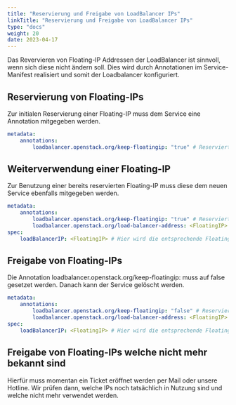 ```yaml
---
title: "Reservierung und Freigabe von LoadBalancer IPs"
linkTitle: "Reservierung und Freigabe von LoadBalancer IPs"
type: "docs"
weight: 20
date: 2023-04-17
---
```


Das Revervieren von Floating-IP Addressen der LoadBalancer ist sinnvoll, wenn sich diese nicht ändern soll.
Dies wird durch Annotationen im Service-Manifest realisiert und somit der Loadbalancer konfiguriert.

## Reservierung von Floating-IPs

Zur initialen Reservierung einer Floating-IP muss dem Service eine Annotation mitgegeben werden.

```yaml
metadata:
    annotations:
        loadbalancer.openstack.org/keep-floatingip: "true" # Reserviert die FloatingIP in OpenStack
```

## Weiterverwendung einer Floating-IP

Zur Benutzung einer bereits reservierten Floating-IP muss diese dem neuen Service ebenfalls mitgegeben werden.

```yaml
metadata:
    annotations:
        loadbalancer.openstack.org/keep-floatingip: "true" # Reserviert die FloatingIP in OpenStack
        loadbalancer.openstack.org/load-balancer-address: <FloatingIP> # Hier wird die entsprechende Floating IP angegeben
spec:
    loadBalancerIP: <FloatingIP> # Hier wird die entsprechende Floating IP angegeben
```

## Freigabe von Floating-IPs

Die Annotation loadbalancer.openstack.org/keep-floatingip: muss auf false gesetzet werden. Danach kann der Service gelöscht werden.

```yaml
metadata:
    annotations:
        loadbalancer.openstack.org/keep-floatingip: "false" # Reserviert die FloatingIP in OpenStack
        loadbalancer.openstack.org/load-balancer-address: <FloatingIP> # Hier wird die entsprechende Floating IP angegeben
spec:
    loadBalancerIP: <FloatingIP> # Hier wird die entsprechende Floating IP angegeben
```

## Freigabe von Floating-IPs welche nicht mehr bekannt sind

Hierfür muss momentan ein Ticket eröffnet werden per Mail oder unsere Hotline.
Wir prüfen dann, welche IPs noch tatsächlich in Nutzung sind und welche nicht mehr verwendet werden.
